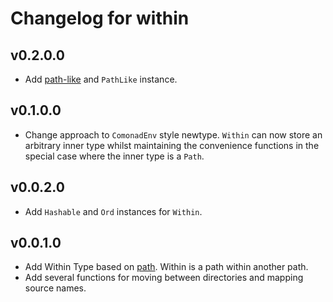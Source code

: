 # Changelog for within

## v0.2.0.0

* Add [path-like](https://hackage.haskell.org/package/path-like) and `PathLike` instance.

## v0.1.0.0

* Change approach to `ComonadEnv` style newtype. `Within` can now store an arbitrary
  inner type whilst maintaining the convenience functions in the special case where
  the inner type is a `Path`.

## v0.0.2.0

* Add `Hashable` and `Ord` instances for `Within`.

## v0.0.1.0

* Add Within Type based on [path](https://hackage.haskell.org/package/path).
Within is a path within another path.
* Add several functions for moving between directories and mapping source
  names.
